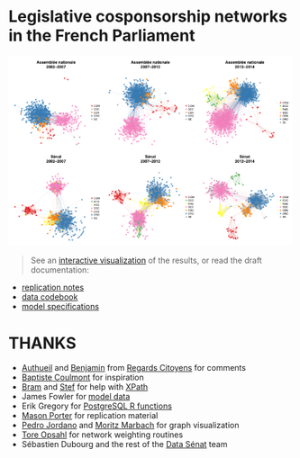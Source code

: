 
# Legislative cosponsorship networks in the French Parliament

![](preview.png)

> See an [interactive visualization](http://briatte.org/sigma/) of the results, or read the draft documentation:

* [replication notes](HOWTO.md)
* [data codebook](data/README.md)
* [model specifications](data/README.md)

<!-- 

* [conference slides][lawfactory2014]
* [working paper](paper) 

-->

[lawfactory2014]: http://f.briatte.org/research/slides-lawfactory2014/

# THANKS

* [Authueil][authueil] and [Benjamin][roux] from [Regards Citoyens][rc] for comments
* [Baptiste Coulmont](http://coulmont.com/blog/2011/09/02/travail-de-deputes/) for inspiration
* [Bram][bram] and [Stef][stef] for help with [XPath](http://www.w3.org/TR/xpath/)
* James Fowler for [model data](http://jhfowler.ucsd.edu/cosponsorship.htm)
* Erik Gregory for [PostgreSQL R functions](http://anrprogrammer.wordpress.com/2013/07/27/easier-database-querying-with-r/)
* [Mason Porter](http://people.maths.ox.ac.uk/porterm/) for replication material
* [Pedro Jordano](https://pedroj.github.io/bipartite_plots/) and [Moritz Marbach](https://sumtxt.wordpress.com/2011/07/02/visualizing-networks-with-ggplot2-in-r/) for graph visualization
* [Tore Opsahl](http://toreopsahl.com/2010/04/21/article-node-centrality-in-weighted-networks-generalizing-degree-and-shortest-paths/) for network weighting routines
* Sébastien Dubourg and the rest of the [Data Sénat](http://data.senat.fr/) team

[authueil]: https://twitter.com/Authueil
[bram]: https://github.com/Psycojoker
[stef]: https://github.com/stef
[rc]: http://www.regardscitoyens.org/
[roux]: http://www.medialab.sciences-po.fr/people/benjamin-ooghe-tabanou/

